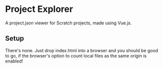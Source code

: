 # Project Explorer
A project.json viewer for Scratch projects, made using Vue.js.

## Setup
There's none. Just drop index.html into a browser and you should be good to go, if the browser's option to count local files as the same origin is enabled!
